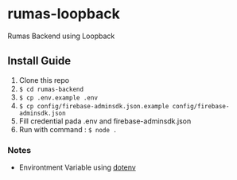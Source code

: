 # rumas-loopback
Rumas Backend using Loopback


## Install Guide
1. Clone this repo
2. ```$ cd rumas-backend```
3. ```$ cp .env.example .env```
4. ```$ cp config/firebase-adminsdk.json.example config/firebase-adminsdk.json```
5. Fill credential pada .env and firebase-adminsdk.json
6. Run with command : ```$ node .```


### Notes
- Environtment Variable using [dotenv](https://github.com/motdotla/dotenv)
